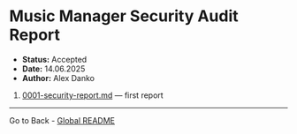 # Music Manager Security Audit Report

- **Status:** Accepted
- **Date:** 14.06.2025
- **Author:** Alex Danko


1. [0001-security-report.md](./reports/0001-security-report.md) — first report


---
Go to Back - [Global README](../../README.md)